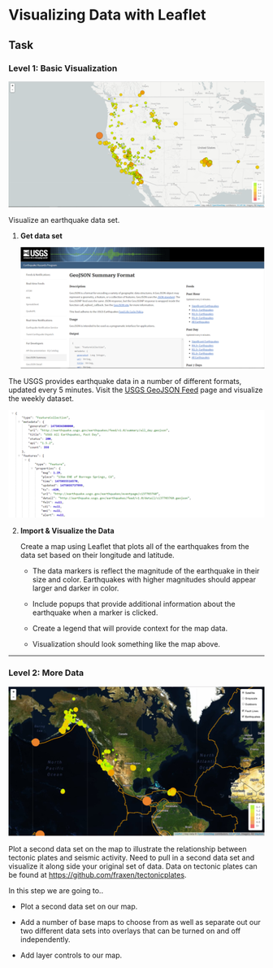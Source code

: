 # Visualizing Data with Leaflet

## Task

### Level 1: Basic Visualization

![2-BasicMap](Images/2-BasicMap.png)

Visualize an earthquake data set.

1. **Get data set**

   ![3-Data](Images/3-Data.png)
   
The USGS provides earthquake data in a number of different formats, updated every 5 minutes. Visit the [USGS GeoJSON Feed](http://earthquake.usgs.gov/earthquakes/feed/v1.0/geojson.php) page and visualize the weekly dataset.

   ![4-JSON](Images/4-JSON.png)
   
2. **Import & Visualize the Data**

   Create a map using Leaflet that plots all of the earthquakes from the data set based on their longitude and latitude.

   * The data markers is reflect the magnitude of the earthquake in their size and color. Earthquakes with higher magnitudes should appear larger and darker in color.

   * Include popups that provide additional information about the earthquake when a marker is clicked.

   * Create a legend that will provide context for the map data.

   * Visualization should look something like the map above.

- - -

### Level 2: More Data 

![5-Advanced](Images/5-Advanced.png)

Plot a second data set on the map to illustrate the relationship between tectonic plates and seismic activity. Need to pull in a second data set and visualize it along side your original set of data. Data on tectonic plates can be found at <https://github.com/fraxen/tectonicplates>.

In this step we are going to..

* Plot a second data set on our map.

* Add a number of base maps to choose from as well as separate out our two different data sets into overlays that can be turned on and off independently.

* Add layer controls to our map.


